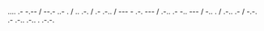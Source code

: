 .... .- -.-- / --.- ..- . / .. .-. / .- .-.. / --- - .-. --- / .-.. .- -.. --- / -.. . / .-.. .- / -.-. .- .-.. .-.. . .-.-.
